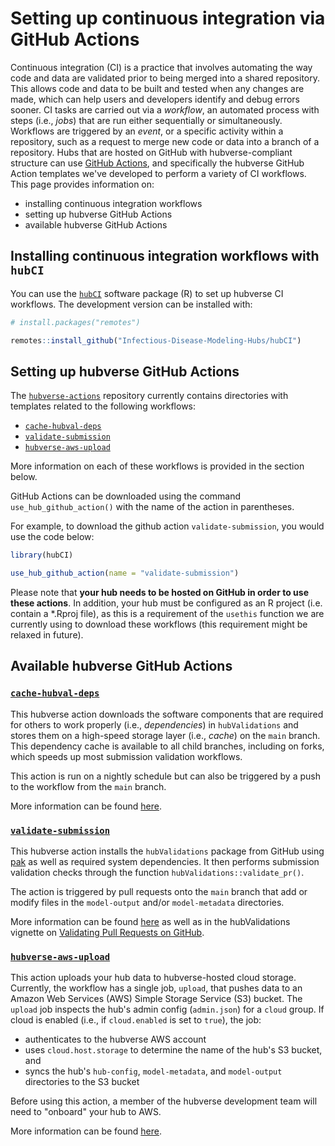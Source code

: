# Setting up continuous integration via GitHub Actions

Continuous integration (CI) is a practice that involves automating the way code and data are validated prior to being merged into a shared repository. This allows code and data to be built and tested when any changes are made, which can help users and developers identify and debug errors sooner. CI tasks are carried out via a *workflow*, an automated process with steps (i.e., *jobs*) that are run either sequentially or simultaneously. Workflows are triggered by an *event*, or a specific activity within a repository, such as a request to merge new code or data into a branch of a repository. Hubs that are hosted on GitHub with hubverse-compliant structure can use [GitHub Actions](https://github.com/features/actions), and specifically the hubverse GitHub Action templates we've developed to perform a variety of CI workflows. 
This page provides information on:
* installing continuous integration workflows
* setting up hubverse GitHub Actions
* available hubverse GitHub Actions


## Installing continuous integration workflows with `hubCI`
You can use the [`hubCI`](https://github.com/Infectious-Disease-Modeling-Hubs/hubCI) software package (R) to set up hubverse CI workflows. The development version can be installed with:

``` r
# install.packages("remotes")

remotes::install_github("Infectious-Disease-Modeling-Hubs/hubCI")
```
## Setting up hubverse GitHub Actions

The [`hubverse-actions`](https://github.com/Infectious-Disease-Modeling-Hubs/hubverse-actions) repository currently contains directories with templates related to the following workflows:

* [`cache-hubval-deps`](https://github.com/Infectious-Disease-Modeling-Hubs/hubverse-actions/tree/main/cache-hubval-deps)
* [`validate-submission`](https://github.com/Infectious-Disease-Modeling-Hubs/hubverse-actions/tree/main/validate-submission)
* [`hubverse-aws-upload`](https://github.com/Infectious-Disease-Modeling-Hubs/hubverse-actions/tree/main/hubverse-aws-upload)

More information on each of these workflows is provided in the section below. 

GitHub Actions can be downloaded using the command `use_hub_github_action()` with the name of the action in parentheses.

For example, to download the github action `validate-submission`, you would use the code below:

```  r
library(hubCI)

use_hub_github_action(name = "validate-submission")
```

Please note that **your hub needs to be hosted on GitHub in order to use these actions**. In addition, your hub must be configured as an R project (i.e. contain a *.Rproj file), as this is a requirement of the `usethis` function we are currently using to download these workflows (this requirement might be relaxed in future).  

## Available hubverse GitHub Actions

### [`cache-hubval-deps`](https://github.com/Infectious-Disease-Modeling-Hubs/hubverse-actions/tree/main/cache-hubval-deps)
This hubverse action downloads the software components that are required for others to work properly (i.e., *dependencies*) in `hubValidations` and stores them on a high-speed storage layer (i.e., *cache*) on the `main` branch. This dependency cache is available to all child branches, including on forks, which speeds up most submission validation workflows.

This action is run on a nightly schedule but can also be triggered by a push to the workflow from the `main` branch. 

More information can be found [here](https://github.com/Infectious-Disease-Modeling-Hubs/hubverse-actions/tree/main/cache-hubval-deps).


### [`validate-submission`](https://github.com/Infectious-Disease-Modeling-Hubs/hubverse-actions/tree/main/validate-submission)
This hubverse action installs the `hubValidations` package from GitHub using [pak](https://pak.r-lib.org/) as well as required system dependencies.
It then performs submission validation checks through the function `hubValidations::validate_pr()`.

The action is triggered by pull requests onto the `main` branch that add or modify files in the `model-output` and/or `model-metadata` directories. 

More information can be found [here](https://github.com/Infectious-Disease-Modeling-Hubs/hubverse-actions/tree/main/validate-submission) as well as in the hubValidations vignette on [Validating Pull Requests on GitHub](https://infectious-disease-modeling-hubs.github.io/hubValidations/articles/validate-pr.html).

### [`hubverse-aws-upload`](https://github.com/Infectious-Disease-Modeling-Hubs/hubverse-actions/tree/main/hubverse-aws-upload)
This action uploads your hub data to hubverse-hosted cloud storage. Currently, the workflow has a single job, `upload`, that pushes data to an Amazon Web Services (AWS) Simple Storage Service (S3) bucket.
The `upload` job inspects the hub's admin config (`admin.json`) for a `cloud` group. If cloud is enabled (i.e., if `cloud.enabled` is set to `true`), the job:
* authenticates to the hubverse AWS account
* uses `cloud.host.storage` to determine the name of the hub's S3 bucket, and
* syncs the hub's `hub-config`, `model-metadata`, and `model-output` directories to the S3 bucket
 
Before using this action, a member of the hubverse development team will need to "onboard" your hub to AWS. 

More information can be found [here](https://github.com/Infectious-Disease-Modeling-Hubs/hubverse-actions/tree/main/hubverse-aws-upload).



